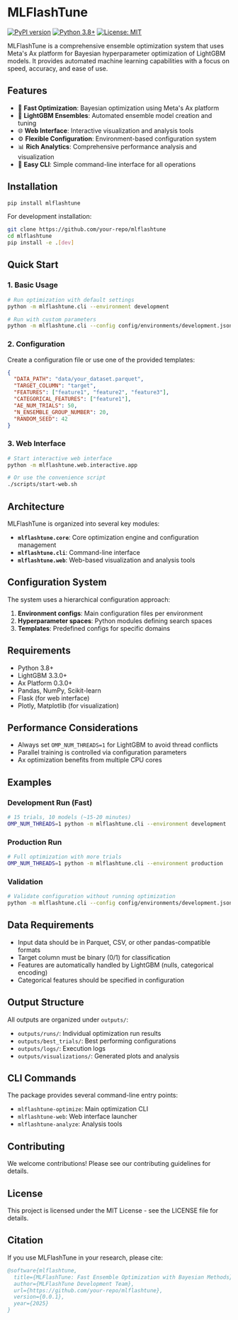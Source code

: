 # MLFlashTune

[![PyPI version](https://badge.fury.io/py/mlflashtune.svg)](https://badge.fury.io/py/mlflashtune)
[![Python 3.8+](https://img.shields.io/badge/python-3.8+-blue.svg)](https://www.python.org/downloads/)
[![License: MIT](https://img.shields.io/badge/License-MIT-yellow.svg)](https://opensource.org/licenses/MIT)

MLFlashTune is a comprehensive ensemble optimization system that uses Meta's Ax platform for Bayesian hyperparameter optimization of LightGBM models. It provides automated machine learning capabilities with a focus on speed, accuracy, and ease of use.

## Features

- 🚀 **Fast Optimization**: Bayesian optimization using Meta's Ax platform
- 🎯 **LightGBM Ensembles**: Automated ensemble model creation and tuning
- 🌐 **Web Interface**: Interactive visualization and analysis tools
- ⚙️ **Flexible Configuration**: Environment-based configuration system
- 📊 **Rich Analytics**: Comprehensive performance analysis and visualization
- 🔧 **Easy CLI**: Simple command-line interface for all operations

## Installation

```bash
pip install mlflashtune
```

For development installation:

```bash
git clone https://github.com/your-repo/mlflashtune
cd mlflashtune
pip install -e .[dev]
```

## Quick Start

### 1. Basic Usage

```bash
# Run optimization with default settings
python -m mlflashtune.cli --environment development

# Run with custom parameters
python -m mlflashtune.cli --config config/environments/development.json --trials 20
```

### 2. Configuration

Create a configuration file or use one of the provided templates:

```json
{
  "DATA_PATH": "data/your_dataset.parquet",
  "TARGET_COLUMN": "target",
  "FEATURES": ["feature1", "feature2", "feature3"],
  "CATEGORICAL_FEATURES": ["feature1"],
  "AE_NUM_TRIALS": 50,
  "N_ENSEMBLE_GROUP_NUMBER": 20,
  "RANDOM_SEED": 42
}
```

### 3. Web Interface

```bash
# Start interactive web interface
python -m mlflashtune.web.interactive.app

# Or use the convenience script
./scripts/start-web.sh
```

## Architecture

MLFlashTune is organized into several key modules:

- **`mlflashtune.core`**: Core optimization engine and configuration management
- **`mlflashtune.cli`**: Command-line interface
- **`mlflashtune.web`**: Web-based visualization and analysis tools

## Configuration System

The system uses a hierarchical configuration approach:

1. **Environment configs**: Main configuration files per environment
2. **Hyperparameter spaces**: Python modules defining search spaces  
3. **Templates**: Predefined configs for specific domains

## Requirements

- Python 3.8+
- LightGBM 3.3.0+
- Ax Platform 0.3.0+
- Pandas, NumPy, Scikit-learn
- Flask (for web interface)
- Plotly, Matplotlib (for visualization)

## Performance Considerations

- Always set `OMP_NUM_THREADS=1` for LightGBM to avoid thread conflicts
- Parallel training is controlled via configuration parameters
- Ax optimization benefits from multiple CPU cores

## Examples

### Development Run (Fast)
```bash
# 15 trials, 10 models (~15-20 minutes)
OMP_NUM_THREADS=1 python -m mlflashtune.cli --environment development
```

### Production Run
```bash
# Full optimization with more trials
OMP_NUM_THREADS=1 python -m mlflashtune.cli --environment production
```

### Validation
```bash
# Validate configuration without running optimization
python -m mlflashtune.cli --config config/environments/development.json --validate
```

## Data Requirements

- Input data should be in Parquet, CSV, or other pandas-compatible formats
- Target column must be binary (0/1) for classification
- Features are automatically handled by LightGBM (nulls, categorical encoding)
- Categorical features should be specified in configuration

## Output Structure

All outputs are organized under `outputs/`:
- `outputs/runs/`: Individual optimization run results
- `outputs/best_trials/`: Best performing configurations  
- `outputs/logs/`: Execution logs
- `outputs/visualizations/`: Generated plots and analysis

## CLI Commands

The package provides several command-line entry points:

- `mlflashtune-optimize`: Main optimization CLI
- `mlflashtune-web`: Web interface launcher  
- `mlflashtune-analyze`: Analysis tools

## Contributing

We welcome contributions! Please see our contributing guidelines for details.

## License

This project is licensed under the MIT License - see the LICENSE file for details.

## Citation

If you use MLFlashTune in your research, please cite:

```bibtex
@software{mlflashtune,
  title={MLFlashTune: Fast Ensemble Optimization with Bayesian Methods},
  author={MLFlashTune Development Team},
  url={https://github.com/your-repo/mlflashtune},
  version={0.0.1},
  year={2025}
}
```